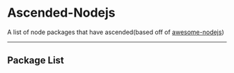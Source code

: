 # Ascended-Nodejs
A list of node packages that have ascended(based off of [awesome-nodejs](https://github.com/sindresorhus/awesome-nodejs))
___
## Package List
